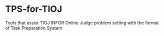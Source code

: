 # TPS-for-TIOJ
Tools that assist TIOJ INFOR Online Judge problem setting with the format of Task Preparation System
